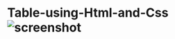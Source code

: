 # Table-using-Html-and-Css![screenshot](https://user-images.githubusercontent.com/110393802/186880701-21c5dc70-f01f-46a8-a71b-0772f0975891.png)
